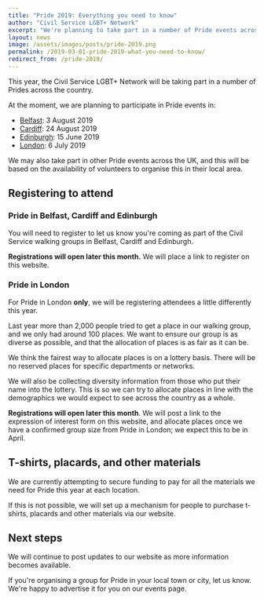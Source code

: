 ```yaml
---
title: "Pride 2019: Everything you need to know"
author: "Civil Service LGBT+ Network"
excerpt: "We're planning to take part in a number of Pride events across the UK again this year. Here's what we've got planned so far, and what you need to know."
layout: news
image: /assets/images/posts/pride-2019.png
permalink: /2019-03-01-pride-2019-what-you-need-to-know/
redirect_from: /pride-2019/
---
```


This year, the Civil Service LGBT+ Network will be taking part in a number of Prides across the country. 

At the moment, we are planning to participate in Pride events in:

- [Belfast](): 3 August 2019
- [Cardiff](https://www.civilservice.lgbt/event/2019-08-24-pride-cymru-cardiff/): 24 August 2019
- [Edinburgh](https://www.civilservice.lgbt/event/2019-06-15-pride-in-london/): 15 June 2019
- [London](https://www.civilservice.lgbt/event/2019-07-06-pride-in-london/): 6 July 2019

We may also take part in other Pride events across the UK, and this will be based on the availability of volunteers to organise this in their local area.

## Registering to attend

### Pride in Belfast, Cardiff and Edinburgh

You will need to register to let us know you're coming as part of the Civil Service walking groups in Belfast, Cardiff and Edinburgh. 

**Registrations will open later this month.** We will place a link to register on this website.

### Pride in London

For Pride in London **only**, we will be registering attendees a little differently this year.

Last year more than 2,000 people tried to get a place in our walking group, and we only had around 100 places. We want to ensure our group is as diverse as possible, and that the allocation of places is as fair as it can be. 

We think the fairest way to allocate places is on a lottery basis. There will be no reserved places for specific departments or networks.

We will also be collecting diversity information from those who put their name into the lottery. This is so we can try to allocate places in line with the demographics we would expect to see across the country as a whole.

**Registrations will open later this month**. We will post a link to the expression of interest form on this website, and allocate places once we have a confirmed group size from Pride in London; we expect this to be in April.

## T-shirts, placards, and other materials

We are currently attempting to secure funding to pay for all the materials we need for Pride this year at each location. 

If this is not possible, we will set up a mechanism for people to purchase t-shirts, placards and other materials via our website.

## Next steps

We will continue to post updates to our website as more information becomes available.

If you're organising a group for Pride in your local town or city, let us know. We're happy to advertise it for you on our events page.